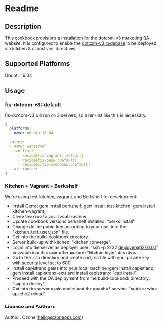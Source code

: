 # Readme

## Description

This cookbook provisions a installation for the dotcom-v3 marketing QA website. It is configured to enable the 
[dotcom-v3 codebase](https://github.com/flatiron-labs/dotcom-v3) to be deployed via kitchen & capostrano directives.

## Supported Platforms

Ubuntu 16.04

## Usage

### fis-dotcom-v3::default

fis-dotcom-v3 will run on 3 servers, so a run-list like this is necessary:

```yml
{
  platforms:
  - name: ubuntu-16.04

  suites:
  - name: webserver
    run_list:
      - recipe[fis-vagrant::default]
      - recipe[fis-base::default]
      - recipe[sitio-cookbook::default]
    attributes:
}
```
### Kitchen + Vagrant + Berkshelf

We're using test-kitchen, vagrant, and Berkshelf for development:

* Install Gems: gem install berkshelf; gem install test-kitchen; gem install kitchen-vagrant;
* Clone the repo to your local machine.
* Update cookbook versions berkshelf installed: "berks install"
* Change de the pubic-key according to your user into the "kitchen_test_user.json" file.
* Get into the build-cookbook directory.
* Server build-up with kitchen: "kitchen converge".
* Login into the server as deployer user: "ssh -p 2222 deployer@127.0.0.1" or switch into this user after perform "kitchen login" directive.
* Go to the .ssh directory and create a id_rsa file with your private key with security level set to 600.
* Install capistrano gems into your local machine (gem install capistrano; gem install capistrano-ext) and install capistrano: "cap install".
* Proceed with the QA deployment from the build-cookbook directory: "cap qa deploy".
* Get into the server again and reload the apache2 service: "sudo service apache2 reload".

### License and Authors

Author:: Ozone (hello@ozoneops.com)

